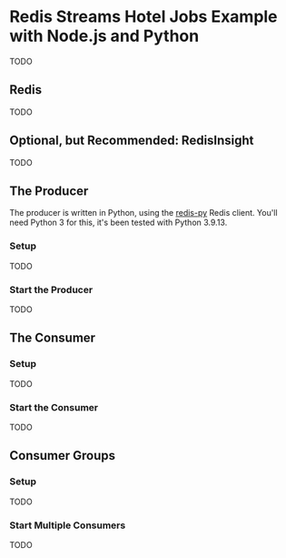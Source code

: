 # Redis Streams Hotel Jobs Example with Node.js and Python

TODO

## Redis

TODO

## Optional, but Recommended: RedisInsight

TODO

## The Producer

The producer is written in Python, using the [redis-py](https://github.com/Redis/redis-py) Redis client.  You'll need Python 3 for this, it's been tested with Python 3.9.13.

### Setup

TODO

### Start the Producer

TODO

## The Consumer

### Setup

TODO

### Start the Consumer

TODO

## Consumer Groups

### Setup

TODO

### Start Multiple Consumers

TODO